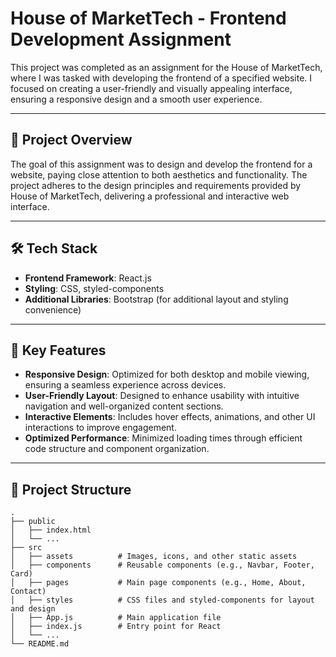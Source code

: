 # House of MarketTech - Frontend Development Assignment

This project was completed as an assignment for the House of MarketTech, where I was tasked with developing the frontend of a specified website. I focused on creating a user-friendly and visually appealing interface, ensuring a responsive design and a smooth user experience.

---

## 🚀 Project Overview

The goal of this assignment was to design and develop the frontend for a website, paying close attention to both aesthetics and functionality. The project adheres to the design principles and requirements provided by House of MarketTech, delivering a professional and interactive web interface.

---

## 🛠 Tech Stack

- **Frontend Framework**: React.js
- **Styling**: CSS, styled-components
- **Additional Libraries**: Bootstrap (for additional layout and styling convenience)

---

## 🌟 Key Features

- **Responsive Design**: Optimized for both desktop and mobile viewing, ensuring a seamless experience across devices.
- **User-Friendly Layout**: Designed to enhance usability with intuitive navigation and well-organized content sections.
- **Interactive Elements**: Includes hover effects, animations, and other UI interactions to improve engagement.
- **Optimized Performance**: Minimized loading times through efficient code structure and component organization.

---

## 📁 Project Structure

```plaintext
.
├── public
│   ├── index.html
│   └── ...
├── src
│   ├── assets          # Images, icons, and other static assets
│   ├── components      # Reusable components (e.g., Navbar, Footer, Card)
│   ├── pages           # Main page components (e.g., Home, About, Contact)
│   ├── styles          # CSS files and styled-components for layout and design
│   ├── App.js          # Main application file
│   ├── index.js        # Entry point for React
│   └── ...
└── README.md

